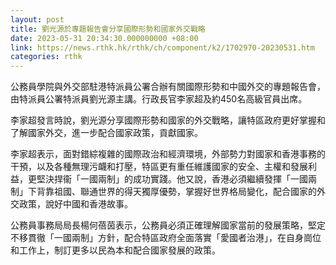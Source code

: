 ```yaml
---
layout: post
title: 劉光源於專題報告會分享國際形勢和國家外交戰略
date: 2023-05-31 20:34:30.000000000 +08:00
link: https://news.rthk.hk/rthk/ch/component/k2/1702970-20230531.htm
categories: rthk
---
```


公務員學院與外交部駐港特派員公署合辦有關國際形勢和中國外交的專題報告會，由特派員公署特派員劉光源主講。行政長官李家超及約450名高級官員出席。

李家超發言時說，劉光源分享國際形勢和國家的外交戰略，讓特區政府更好掌握和了解國家外交，進一步配合國家政策，貢獻國家。

李家超表示，面對錯綜複雜的國際政治和經濟環境，外部勢力對國家和香港事務的干預，以及各種無理污衊和打壓，特區更有重任維護國家的安全、主權和發展利益，更堅決捍衞「一國兩制」的成功實踐。他又說，香港必須繼續發揮「一國兩制」下背靠祖國、聯通世界的得天獨厚優勢，掌握好世界格局變化，配合國家的外交政策，說好中國和香港故事。

公務員事務局局長楊何蓓茵表示，公務員必須正確理解國家當前的發展策略，堅定不移貫徹「一國兩制」方針，配合特區政府全面落實「愛國者治港」，在自身崗位和工作上，制訂更多以民為本和配合國家發展的政策。
